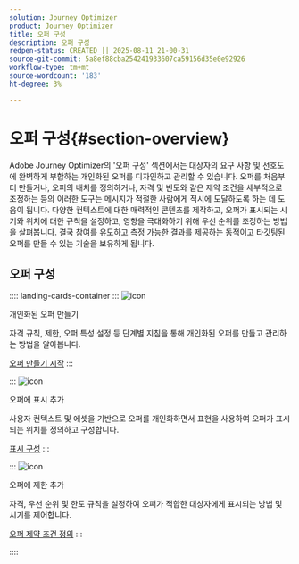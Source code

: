 ```yaml
---
solution: Journey Optimizer
product: Journey Optimizer
title: 오퍼 구성
description: 오퍼 구성
redpen-status: CREATED_||_2025-08-11_21-00-31
source-git-commit: 5a8ef88cba254241933607ca59156d35e0e92926
workflow-type: tm+mt
source-wordcount: '183'
ht-degree: 3%

---
```



# 오퍼 구성{#section-overview}

Adobe Journey Optimizer의 &#39;오퍼 구성&#39; 섹션에서는 대상자의 요구 사항 및 선호도에 완벽하게 부합하는 개인화된 오퍼를 디자인하고 관리할 수 있습니다. 오퍼를 처음부터 만들거나, 오퍼의 배치를 정의하거나, 자격 및 빈도와 같은 제약 조건을 세부적으로 조정하는 등의 이러한 도구는 메시지가 적절한 사람에게 적시에 도달하도록 하는 데 도움이 됩니다. 다양한 컨텍스트에 대한 매력적인 콘텐츠를 제작하고, 오퍼가 표시되는 시기와 위치에 대한 규칙을 설정하고, 영향을 극대화하기 위해 우선 순위를 조정하는 방법을 살펴봅니다. 결국 참여를 유도하고 측정 가능한 결과를 제공하는 동적이고 타깃팅된 오퍼를 만들 수 있는 기술을 보유하게 됩니다.

## 오퍼 구성

:::: landing-cards-container
:::
![icon](https://cdn.experienceleague.adobe.com/icons/circle-play.svg)

개인화된 오퍼 만들기

자격 규칙, 제한, 오퍼 특성 설정 등 단계별 지침을 통해 개인화된 오퍼를 만들고 관리하는 방법을 알아봅니다.

[오퍼 만들기 시작](../using/offers/offer-library/creating-personalized-offers.md)
:::

:::
![icon](https://cdn.experienceleague.adobe.com/icons/puzzle-piece.svg)

오퍼에 표시 추가

사용자 컨텍스트 및 에셋을 기반으로 오퍼를 개인화하면서 표현을 사용하여 오퍼가 표시되는 위치를 정의하고 구성합니다.

[표시 구성](../using/offers/offer-library/add-representations.md)
:::

:::
![icon](https://cdn.experienceleague.adobe.com/icons/bullseye.svg)

오퍼에 제한 추가

자격, 우선 순위 및 한도 규칙을 설정하여 오퍼가 적합한 대상자에게 표시되는 방법 및 시기를 제어합니다.

[오퍼 제약 조건 정의](../using/offers/offer-library/add-constraints.md)
:::

::::
